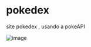 # pokedex
site pokedex , usando a pokeAPI 

![image](https://github.com/tretake/pokedex/assets/76398734/3a82d7ce-dc11-4460-b3fe-29c320d6dd12)
